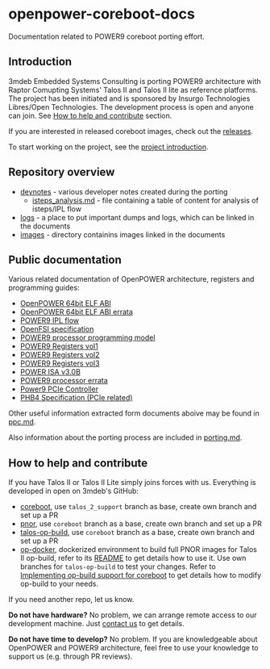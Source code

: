 # openpower-coreboot-docs

Documentation related to POWER9 coreboot porting effort.

## Introduction

3mdeb Embedded Systems Consulting is porting POWER9 architecture with Raptor
Comupting Systems' Talos II and Talos II lite as reference platforms. The
project has been initiated and is sponsored by Insurgo Technologies Libres/Open
Technologies. The development process is open and anyone can join. See
[How to help and contribute](#how-to-help-and-contribute) section.

If you are interested in released coreboot images, check out the [releases](releases.md).

To start working on the project, see the [project introduction](devnotes/documentation.md).

## Repository overview

* [devnotes](devnotes/) - various developer notes created during the porting
  * [isteps_analysis.md](devnotes/isteps_analysis.md) - file containing
  a table of content for analysis of isteps/IPL flow
* [logs](logs/) - a place to put important dumps and logs, which can be linked
  in the documents
* [images](images/) - directory containins images linked in the documents

## Public documentation

Various related documentation of OpenPOWER architecture, registers and
programming guides:

- [OpenPOWER 64bit ELF ABI](http://cdn.openpowerfoundation.org/wp-content/uploads/resources/leabi/leabi-20170510.pdf)
- [OpenPOWER 64bit ELF ABI errata](http://cdn.openpowerfoundation.org/wp-content/uploads/resources/elfv2-1_4-errata-9/elfv2-1_4-errata-20180313.pdf)
- [POWER9 IPL flow](https://wiki.raptorcs.com/w/images/b/bd/IPL-Flow-POWER9.pdf)
- [OpenFSI specification](https://wiki.raptorcs.com/w/images/9/97/OpenFSI-spec-20161212.pdf)
- [POWER9 processor programming model](https://ibm.ent.box.com/s/8qsbki409iq704wx5gvikz8h6fj8ixre)
- [POWER9 Registers vol1](https://ibm.ent.box.com/s/ddcdl3g0otdzyiajhkfe3jjh2oy5p3mt)
- [POWER9 Registers vol2](https://ibm.ent.box.com/s/gcg7o0sgke0cdqqw2z9pc9xc7zgjj1wu)
- [POWER9 Registers vol3](https://ibm.ent.box.com/s/flt3hs6eiwd9glq3yzzff0flnup2j7p0)
- [POWER ISA v3.0B](https://ibm.ent.box.com/s/1hzcwkwf8rbju5h9iyf44wm94amnlcrv)
- [POWER9 processor errata](https://ibm.ent.box.com/s/0ixfserqjzjmt3q6vabotz9arxzs59md)
- [Power9 PCIe Controller](https://ibm.box.com/s/07dfe69jbaavct70a642f0bhrqhlhgze)
- [PHB4 Specification (PCIe related)](https://ibm.ent.box.com/s/jftnfhceul07qjh9jtn91xwjmclabc71)

Other useful information extracted form documents aboive may be found in
[ppc.md](devnotes/ppc.md).

Also information about the porting process are included in
[porting.md](devnotes/porting.md).

## How to help and contribute

If you have Talos II or Talos II Lite simply joins forces with us. Everything
is developed in open on 3mdeb's GitHub:

- [coreboot](https://github.com/3mdeb/coreboot/tree/talos_2_support), use
  `talos_2_support` branch as base, create own branch and set up a PR
- [pnor](https://github.com/3mdeb/pnor/tree/coreboot_support), use `coreboot`
  branch as a base, create own branch and set up a PR
- [talos-op-build](https://github.com/3mdeb/talos-op-build/tree/coreboot_support),
  use `coreboot` branch as a base, create own branch and set up a PR
- [op-docker](https://github.com/3mdeb/op-docker), dockerized environment to
  build full PNOR images for Talos II op-build, refer to its
  [README](https://github.com/3mdeb/op-docker/blob/main/README.md) to get
  details how to use it. Use own branches for `talos-op-build` to test your
  changes. Refer to [Implementing op-build support for coreboot](devnotes/porting.md#implementing-op-build-support-for-coreboot)
  to get details how to modify op-build to your needs.

If you need another repo, let us know.

**Do not have hardware?** No problem, we can arrange remote access to our
development machine. Just [contact us](mailto:contact@3mdeb.com) to get
details.

**Do not have time to develop?** No problem. If you are knowledgeable about
OpenPOWER and POWER9 architecture, feel free to use your knowledge to support
us (e.g. through PR reviews).
